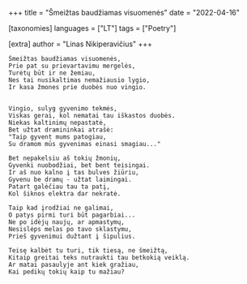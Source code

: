 +++
title = "Šmeižtas baudžiamas visuomenės"
date = "2022-04-16"

[taxonomies]
languages = ["LT"]
tags = ["Poetry"]

[extra]
author = "Linas Nikiperavičius"
+++
```
Šmeižtas baudžiamas visuomenės,
Prie pat su prievartavimu mergelės,
Turėtų būt ir ne žemiau,
Nes tai nusikaltimas nemažiausio lygio,
Ir kasa žmones prie duobės nuo vingio.
```
<!-- more -->
```

Vingio, sulyg gyvenimo tekmės,
Viskas gerai, kol nematai tau iškastos duobės.
Niekas kaltinimų nepastatė,
Bet užtat dramininkai atrašė:
"Taip gyvent mums patogiau,
Su dramom mūs gyvenimas einasi smagiau..."

Bet nepakelsiu aš tokių žmonių,
Gyvenki nuobodžiai, bet bent teisingai.
Ir aš nuo kalno į tas bulves žiūriu,
Gyvenu be dramų - užtat laimingai.
Patart galėčiau tau ta patį,
Kol šiknos elektra dar nekratė.

Taip kad įrodžiai ne galimai,
O patys pirmi turi būt pagarbiai...
Ne po idėjų naujų, ar apmastymų,
Nesislėps melas po tavo sklastymu,
Prieš gyvenimui dužtant į šipulius.

Teisę kalbėt tu turi, tik tiesą, ne šmeižtą,
Kitaip greitai teks nutraukti tau betkokią veiklą.
Ar matai pasaulyje ant kiek gražiau,
Kai pedikų tokių kaip tu mažiau?
```
